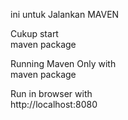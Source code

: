 ini untuk Jalankan MAVEN

Cukup start<br>
maven package



Running Maven Only with<br>
maven package

Run in browser with<br>
http://localhost:8080